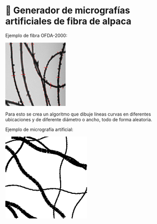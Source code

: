# :microscope: Generador de micrografías artificiales de fibra de alpaca

Ejemplo de fibra OFDA-2000:

![](img/sample-ofda.jpg)

[comment]: <> (Ejemplo de fibra Medulómetro:)

[//]: (![](img/sample-medulometro.jpg))

Para esto se crea un algoritmo que dibuje líneas curvas en diferentes ubicaciones y de diferente diámetro o ancho, todo de forma aleatoria.

Ejemplo de micrografía artificial:

![](img/sample-artificial.png)
